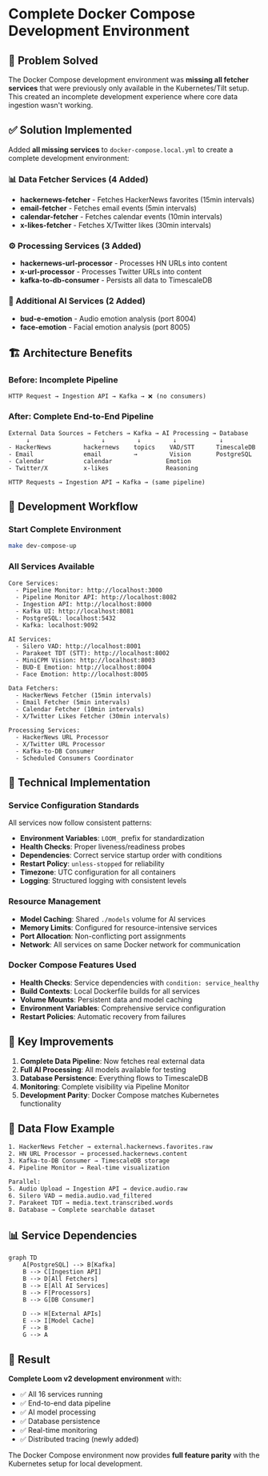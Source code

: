 # Complete Docker Compose Development Environment

## 🎯 Problem Solved

The Docker Compose development environment was **missing all fetcher services** that were previously only available in the Kubernetes/Tilt setup. This created an incomplete development experience where core data ingestion wasn't working.

## ✅ Solution Implemented

Added **all missing services** to `docker-compose.local.yml` to create a complete development environment:

### 📊 Data Fetcher Services (4 Added)
- **hackernews-fetcher** - Fetches HackerNews favorites (15min intervals)
- **email-fetcher** - Fetches email events (5min intervals)
- **calendar-fetcher** - Fetches calendar events (10min intervals)
- **x-likes-fetcher** - Fetches X/Twitter likes (30min intervals)

### ⚙️ Processing Services (3 Added)
- **hackernews-url-processor** - Processes HN URLs into content
- **x-url-processor** - Processes Twitter URLs into content
- **kafka-to-db-consumer** - Persists all data to TimescaleDB

### 🧠 Additional AI Services (2 Added)
- **bud-e-emotion** - Audio emotion analysis (port 8004)
- **face-emotion** - Facial emotion analysis (port 8005)

## 🏗️ Architecture Benefits

### Before: Incomplete Pipeline
```
HTTP Request → Ingestion API → Kafka → ❌ (no consumers)
```

### After: Complete End-to-End Pipeline
```
External Data Sources → Fetchers → Kafka → AI Processing → Database
     ↓                    ↓         ↓         ↓            ↓
- HackerNews         hackernews    topics    VAD/STT      TimescaleDB
- Email              email         →         Vision       PostgreSQL
- Calendar           calendar               Emotion
- Twitter/X          x-likes                Reasoning

HTTP Requests → Ingestion API → Kafka → (same pipeline)
```

## 🚀 Development Workflow

### Start Complete Environment
```bash
make dev-compose-up
```

### All Services Available
```
Core Services:
  - Pipeline Monitor: http://localhost:3000
  - Pipeline Monitor API: http://localhost:8082
  - Ingestion API: http://localhost:8000
  - Kafka UI: http://localhost:8081
  - PostgreSQL: localhost:5432
  - Kafka: localhost:9092

AI Services:
  - Silero VAD: http://localhost:8001
  - Parakeet TDT (STT): http://localhost:8002
  - MiniCPM Vision: http://localhost:8003
  - BUD-E Emotion: http://localhost:8004
  - Face Emotion: http://localhost:8005

Data Fetchers:
  - HackerNews Fetcher (15min intervals)
  - Email Fetcher (5min intervals)
  - Calendar Fetcher (10min intervals)
  - X/Twitter Likes Fetcher (30min intervals)

Processing Services:
  - HackerNews URL Processor
  - X/Twitter URL Processor
  - Kafka-to-DB Consumer
  - Scheduled Consumers Coordinator
```

## 🔧 Technical Implementation

### Service Configuration Standards
All services now follow consistent patterns:
- **Environment Variables**: `LOOM_` prefix for standardization
- **Health Checks**: Proper liveness/readiness probes
- **Dependencies**: Correct service startup order with conditions
- **Restart Policy**: `unless-stopped` for reliability
- **Timezone**: UTC configuration for all containers
- **Logging**: Structured logging with consistent levels

### Resource Management
- **Model Caching**: Shared `./models` volume for AI services
- **Memory Limits**: Configured for resource-intensive services
- **Port Allocation**: Non-conflicting port assignments
- **Network**: All services on same Docker network for communication

### Docker Compose Features Used
- **Health Checks**: Service dependencies with `condition: service_healthy`
- **Build Contexts**: Local Dockerfile builds for all services
- **Volume Mounts**: Persistent data and model caching
- **Environment Variables**: Comprehensive service configuration
- **Restart Policies**: Automatic recovery from failures

## 🎯 Key Improvements

1. **Complete Data Pipeline**: Now fetches real external data
2. **Full AI Processing**: All models available for testing
3. **Database Persistence**: Everything flows to TimescaleDB
4. **Monitoring**: Complete visibility via Pipeline Monitor
5. **Development Parity**: Docker Compose matches Kubernetes functionality

## 🔄 Data Flow Example

```
1. HackerNews Fetcher → external.hackernews.favorites.raw
2. HN URL Processor → processed.hackernews.content
3. Kafka-to-DB Consumer → TimescaleDB storage
4. Pipeline Monitor → Real-time visualization

Parallel:
5. Audio Upload → Ingestion API → device.audio.raw
6. Silero VAD → media.audio.vad_filtered
7. Parakeet TDT → media.text.transcribed.words
8. Database → Complete searchable dataset
```

## 📊 Service Dependencies

```mermaid
graph TD
    A[PostgreSQL] --> B[Kafka]
    B --> C[Ingestion API]
    B --> D[All Fetchers]
    B --> E[All AI Services]
    B --> F[Processors]
    B --> G[DB Consumer]

    D --> H[External APIs]
    E --> I[Model Cache]
    F --> B
    G --> A
```

## 🎉 Result

**Complete Loom v2 development environment** with:
- ✅ All 16 services running
- ✅ End-to-end data pipeline
- ✅ AI model processing
- ✅ Database persistence
- ✅ Real-time monitoring
- ✅ Distributed tracing (newly added)

The Docker Compose environment now provides **full feature parity** with the Kubernetes setup for local development.

